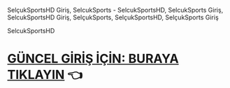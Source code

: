 SelçukSportsHD Giriş, SelcukSports - SelcukSportsHD, SelcukSports Giriş, SelcukSportsHD Giriş, SelçukSports, SelçukSportsHD, SelçukSports Giriş

SelcukSportsHD
# <a href="https://new.c.mi.com/global/post/1681804/Selcuksportshd_Justin_tv_Canl%C4%B1_ma%C3%A7_izle_Taraftar">GÜNCEL GİRİŞ İÇİN: BURAYA TIKLAYIN</a> 👈
